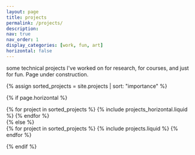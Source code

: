 ```yaml
---
layout: page
title: projects
permalink: /projects/
description:
nav: true
nav_order: 1
display_categories: [work, fun, art]
horizontal: false
---
```

some technical projects I've worked on for research, for courses, and just for fun. Page under construction.

{% assign sorted_projects = site.projects | sort: "importance" %}

  <!-- Generate cards for each project -->

{% if page.horizontal %}

  <div class="container">
    <div class="row row-cols-1 row-cols-md-2">
    {% for project in sorted_projects %}
      {% include projects_horizontal.liquid %}
    {% endfor %}
    </div>
  </div>
  {% else %}
  <div class="row row-cols-1 row-cols-md-3">
    {% for project in sorted_projects %}
      {% include projects.liquid %}
    {% endfor %}
  </div>

{% endif %}